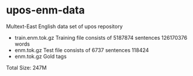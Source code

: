 upos-enm-data
============

Multext-East English data set of upos repository

- train.enm.tok.gz  Training file consists of 5187874 sentences 126170376 words
- enm.tok.gz  Test file consists of 6737 sentences 118424
- enm.tok.gz  Gold tags

Total Size: 247M
